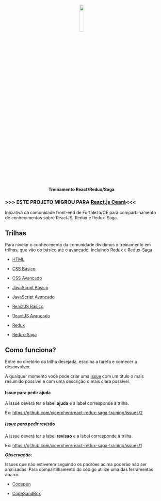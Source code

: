 <p align="center">
  <img  width="15%" src="https://cdn4.iconfinder.com/data/icons/logos-3/600/React.js_logo-512.png" />
</p>
<p align="center">
  <strong>Treinamento React/Redux/Saga</strong>
</p>

 ### **>>> ESTE PROJETO MIGROU PARA [React.js Ceará](https://github.com/reactjs-ceara/javascript-exercises)<<<**
 
Iniciativa da comunidade front-end de Fortaleza/CE para compartilhamento de conhecimentos sobre ReactJS, Redux e Redux-Saga.

## Trilhas
Para nivelar o conhecimento da comunidade dividimos o treinamento em trilhas, que vão do básico até o avançado, incluindo Redux e Redux-Saga

* [HTML](/html)

* [CSS Básico](/css-basico)

* [CSS Avançado](/css-avancado)

* [JavaScript Básico](/javascript-basico)

* [JavaScript Avançado](/javascript-avancado)

* [ReactJS Básico](/reactjs-basico)

* [ReactJS Avançado](/reactjs-avancado)

* [Redux](/redux)

* [Redux-Saga](/redux-com-saga)

## Como funciona?
Entre no diretório da trilha desejada, escolha a tarefa e comecer a desenvolver.

A qualquer momento você pode criar uma [issue](https://github.com/cicerohen/react-redux-saga-training/issues) com um título o mais resumido possível e com uma descrição o mais clara possível.

#### Issue para  pedir ajuda
A issue deverá ter a label **ajuda** e a label corresponde à trilha.

Ex: https://github.com/cicerohen/react-redux-saga-training/issues/2

##### Issue para pedir revisão
A issue deverá ter a label **revisao** e a label corresponde à trilha.

Ex: https://github.com/cicerohen/react-redux-saga-training/issues/1


***Observação***: 

Issues que não estiverem seguindo os padrões acima poderão não ser analisadas.
Para compartilhamento do código utilize uma das ferramentas abaixo.
 
* [Codepen](https://codepen.io/)
 
* [CodeSandBox](https://codesandbox.io)
